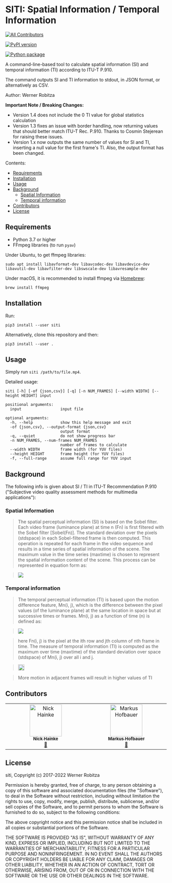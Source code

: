 # SITI: Spatial Information / Temporal Information
<!-- ALL-CONTRIBUTORS-BADGE:START - Do not remove or modify this section -->
[![All Contributors](https://img.shields.io/badge/all_contributors-2-orange.svg?style=flat-square)](#contributors-)
<!-- ALL-CONTRIBUTORS-BADGE:END -->

[![PyPI version](https://img.shields.io/pypi/v/siti.svg)](https://pypi.org/project/siti/)

[![Python package](https://github.com/slhck/siti/actions/workflows/python-package.yml/badge.svg)](https://github.com/slhck/siti/actions/workflows/python-package.yml)

A command-line-based tool to calculate spatial information (SI) and temporal information (TI) according to ITU-T P.910.

The command outputs SI and TI information to stdout, in JSON format, or alternatively as CSV.

Author: Werner Robitza

**Important Note / Breaking Changes:**

* Version 1.4 does not include the 0 TI value for global statistics calculation
* Version 1.3 fixes an issue with border handling, now returning values that should better match ITU-T Rec. P.910. Thanks to Cosmin Stejerean for raising these issues.
* Version 1.x now outputs the same number of values for SI and TI, inserting a null value for the first frame's TI. Also, the output format has been changed.

Contents:

- [Requirements](#requirements)
- [Installation](#installation)
- [Usage](#usage)
- [Background](#background)
  - [Spatial Information](#spatial-information)
  - [Temporal information](#temporal-information)
- [Contributors](#contributors)
- [License](#license)

## Requirements

- Python 3.7 or higher
- FFmpeg libraries (to run `pyav`)

Under Ubuntu, to get ffmpeg libraries:

    sudo apt install libavformat-dev libavcodec-dev libavdevice-dev libavutil-dev libavfilter-dev libswscale-dev libavresample-dev

Under macOS, it is recommended to install ffmpeg via [Homebrew](https://brew.sh):

    brew install ffmpeg

## Installation

Run:

    pip3 install --user siti

Alternatively, clone this repository and then:

    pip3 install --user .

## Usage

Simply run `siti /path/to/file.mp4`.

Detailed usage:

```
siti [-h] [-of {json,csv}] [-q] [-n NUM_FRAMES] [--width WIDTH] [--height HEIGHT] input

positional arguments:
  input                 input file

optional arguments:
  -h, --help            show this help message and exit
  -of {json,csv}, --output-format {json,csv}
                        output format
  -q, --quiet           do not show progress bar
  -n NUM_FRAMES, --num-frames NUM_FRAMES
                        number of frames to calculate
  --width WIDTH         frame width (for YUV files)
  --height HEIGHT       frame height (for YUV files)
  -f, --full-range      assume full range for YUV input
```

## Background

The following info is given about SI / TI in ITU-T Recommendation P.910 ("Subjective video quality assessment methods for multimedia applications"):

### Spatial Information

> The spatial perceptual information (SI) is based on the Sobel filter. Each video frame (luminance plane) at time n (Fn) is first filtered with the Sobel filter [Sobel(Fn)]. The standard deviation over the pixels (stdspace) in each Sobel-filtered frame is then computed. This operation is repeated for each frame in the video sequence and results in a time series of spatial information of the scene. The maximum value in the time series (maxtime) is chosen to represent the spatial information content of the scene. This process can be represented in equation form as:

> ![](http://i.imgur.com/zRXcVJO.png)

### Temporal information

> The temporal perceptual information (TI) is based upon the motion difference feature, Mn(i, j), which is the difference between the pixel values (of the luminance plane) at the same location in space but at successive times or frames. Mn(i, j) as a function of time (n) is defined as:

> ![](http://i.imgur.com/MRsJtdT.png)

> here Fn(i, j) is the pixel at the ith row and jth column of nth frame in time.
The measure of temporal information (TI) is computed as the maximum over time (maxtime) of the standard deviation over space (stdspace) of Mn(i, j) over all i and j.

> <img src="https://i.imgur.com/XAnKWJw.png" height="19">

> More motion in adjacent frames will result in higher values of TI

## Contributors

<!-- ALL-CONTRIBUTORS-LIST:START - Do not remove or modify this section -->
<!-- prettier-ignore-start -->
<!-- markdownlint-disable -->
<table>
  <tbody>
    <tr>
      <td align="center" valign="top" width="14.28%"><a href="https://github.com/PolynomialDivision"><img src="https://avatars.githubusercontent.com/u/10708466?v=4?s=100" width="100px;" alt="Nick Hainke"/><br /><sub><b>Nick Hainke</b></sub></a><br /><a href="https://github.com/slhck/siti/commits?author=PolynomialDivision" title="Documentation">📖</a></td>
      <td align="center" valign="top" width="14.28%"><a href="https://hofbi.github.io/"><img src="https://avatars.githubusercontent.com/u/10724293?v=4?s=100" width="100px;" alt="Markus Hofbauer"/><br /><sub><b>Markus Hofbauer</b></sub></a><br /><a href="https://github.com/slhck/siti/commits?author=hofbi" title="Documentation">📖</a></td>
    </tr>
  </tbody>
</table>

<!-- markdownlint-restore -->
<!-- prettier-ignore-end -->

<!-- ALL-CONTRIBUTORS-LIST:END -->

## License

siti, Copyright (c) 2017-2022 Werner Robitza

Permission is hereby granted, free of charge, to any person obtaining a copy of this software and associated documentation files (the "Software"), to deal in the Software without restriction, including without limitation the rights to use, copy, modify, merge, publish, distribute, sublicense, and/or sell copies of the Software, and to permit persons to whom the Software is furnished to do so, subject to the following conditions:

The above copyright notice and this permission notice shall be included in all copies or substantial portions of the Software.

THE SOFTWARE IS PROVIDED "AS IS", WITHOUT WARRANTY OF ANY KIND, EXPRESS OR IMPLIED, INCLUDING BUT NOT LIMITED TO THE WARRANTIES OF MERCHANTABILITY, FITNESS FOR A PARTICULAR PURPOSE AND NONINFRINGEMENT. IN NO EVENT SHALL THE AUTHORS OR COPYRIGHT HOLDERS BE LIABLE FOR ANY CLAIM, DAMAGES OR OTHER LIABILITY, WHETHER IN AN ACTION OF CONTRACT, TORT OR OTHERWISE, ARISING FROM, OUT OF OR IN CONNECTION WITH THE SOFTWARE OR THE USE OR OTHER DEALINGS IN THE SOFTWARE.
